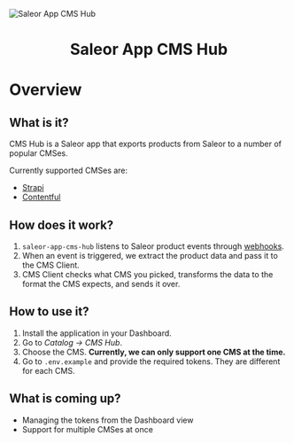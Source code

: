 ![Saleor App CMS Hub](https://user-images.githubusercontent.com/249912/71523206-4e45f800-28c8-11ea-84ba-345a9bfc998a.png)

<div align="center">
  <h1>Saleor App CMS Hub</h1>
</div>

# Overview

## What is it?

CMS Hub is a Saleor app that exports products from Saleor to a number of popular CMSes.

Currently supported CMSes are:

- [Strapi](https://strapi.io/)
- [Contentful](https://www.contentful.com/)

## How does it work?

1. `saleor-app-cms-hub` listens to Saleor product events through [webhooks](https://docs.saleor.io/docs/3.x/developer/extending/apps/asynchronous-webhooks).
2. When an event is triggered, we extract the product data and pass it to the CMS Client.
3. CMS Client checks what CMS you picked, transforms the data to the format the CMS expects, and sends it over.

## How to use it?
1. Install the application in your Dashboard.
2. Go to _Catalog -> CMS Hub_.
3. Choose the CMS. **Currently, we can only support one CMS at the time.**
4. Go to `.env.example` and provide the required tokens. They are different for each CMS.

## What is coming up?
- Managing the tokens from the Dashboard view
- Support for multiple CMSes at once
